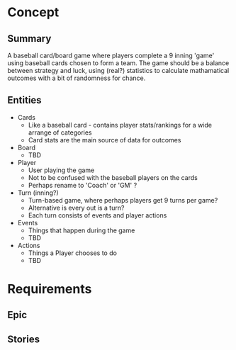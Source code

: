 
# Concept
## Summary
A baseball card/board game where players complete a 9 inning 'game' using baseball cards chosen to form a team.  The game should be a balance between strategy and luck, using (real?) statistics to calculate mathamatical outcomes with a bit of randomness for chance.

## Entities
 - Cards
    - Like a baseball card - contains player stats/rankings for a wide arrange of categories
    - Card stats are the main source of data for outcomes
 - Board
    - TBD
 - Player
    - User playing the game
    - Not to be confused with the baseball players on the cards
    - Perhaps rename to 'Coach' or 'GM' ?
 - Turn (inning?)
    - Turn-based game, where perhaps players get 9 turns per game?
    - Alternative is every out is a turn?
    - Each turn consists of events and player actions
 - Events
    - Things that happen during the game
    - TBD
 - Actions
    - Things a Player chooses to do
    - TBD


# Requirements

## Epic

## Stories